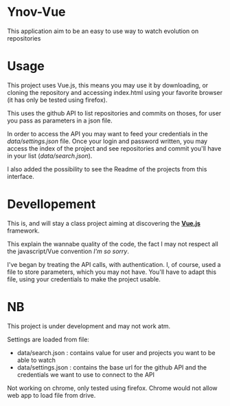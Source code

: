 # Ynov-Vue

This application aim to be an easy to use way to watch evolution on repositories


# Usage

This project uses Vue.js, this means you may use it by downloading, or cloning the repository and accessing index.html using your favorite browser (it has only be tested using firefox).

This uses the github API to list repositories and commits on thoses, for user you pass as parameters in a json file.

In order to access the API you may want to feed your credentials in the *data/settings.json* file. Once your login and password written, you may access the index of the project and see repositories and commit you'll have in your list (*data/search.json*).

I also added the possibility to see the Readme of the projects from this interface.


# Devellopement

This is, and will stay a class project aiming at discovering the [**Vue.js**](https://vuejs.org/v2/guide/) framework. 

This explain the wannabe quality of the code, the fact I may not respect all the javascript/Vue convention *I'm so sorry*.

I've began by treating the API calls, with authentication. I, of course, used a file to store parameters, which you may not have. You'll have to adapt this file, using your credentials to make the project usable.

# NB

This project is under development and may not work atm.

Settings are loaded from file:

- data/search.json : contains value for user and projects you want to be able to watch
- data/settings.json : contains the base url for the github API and the credentials we want to use to connect to the API

Not working on chrome, only tested using firefox. Chrome would not allow web app to load file from drive.
